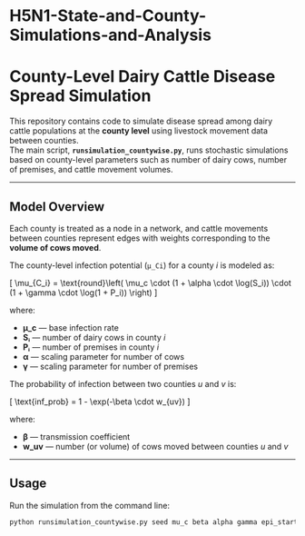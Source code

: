 # H5N1-State-and-County-Simulations-and-Analysis

# County-Level Dairy Cattle Disease Spread Simulation

This repository contains code to simulate disease spread among dairy cattle populations at the **county level** using livestock movement data between counties.  
The main script, **`runsimulation_countywise.py`**, runs stochastic simulations based on county-level parameters such as number of dairy cows, number of premises, and cattle movement volumes.

---

## Model Overview

Each county is treated as a node in a network, and cattle movements between counties represent edges with weights corresponding to the **volume of cows moved**.

The county-level infection potential (`μ_Ci`) for a county *i* is modeled as:

\[
\mu_{C_i} = \text{round}\left( \mu_c \cdot (1 + \alpha \cdot \log(S_i)) \cdot (1 + \gamma \cdot \log(1 + P_i)) \right)
\]

where:

- **μ_c** — base infection rate  
- **Sᵢ** — number of dairy cows in county *i*  
- **Pᵢ** — number of premises in county *i*  
- **α** — scaling parameter for number of cows  
- **γ** — scaling parameter for number of premises  

The probability of infection between two counties *u* and *v* is:

\[
\text{inf\_prob} = 1 - \exp(-\beta \cdot w_{uv})
\]

where:

- **β** — transmission coefficient  
- **w_uv** — number (or volume) of cows moved between counties *u* and *v*

---

## Usage

Run the simulation from the command line:

```bash
python runsimulation_countywise.py seed mu_c beta alpha gamma epi_start_day epi_end_day num_sim num_dairy_networks
